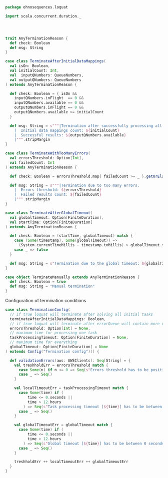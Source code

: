 
```scala
package ohnosequences.loquat

import scala.concurrent.duration._




trait AnyTerminationReason {
  def check: Boolean
  def msg: String
}

case class TerminateAfterInitialDataMappings(
  val isOn: Boolean,
  val initialCount: Int,
  val  inputQNumbers: QueueNumbers,
  val outputQNumbers: QueueNumbers
) extends AnyTerminationReason {

  def check: Boolean = { isOn &&
    inputQNumbers.inFlight  == 0 &&
    inputQNumbers.available == 0 &&
    outputQNumbers.inFlight == 0 &&
    outputQNumbers.available >= initialCount
  }

  def msg: String = s"""|Termination after successfully processing all the initial data mappings.
    |  Initial data mappings count: ${initialCount}
    |  Successful results: ${outputQNumbers.available}
    |""".stripMargin
}

case class TerminateWithTooManyErrors(
  val errorsThreshold: Option[Int],
  val failedCount: Int
) extends AnyTerminationReason {

  def check: Boolean = errorsThreshold.map{ failedCount >= _ }.getOrElse(false)

  def msg: String = s"""|Termination due to too many errors.
    |  Errors threshold: ${errorsThreshold}
    |  Failed results count: ${failedCount}
    |""".stripMargin
}

case class TerminateAfterGlobalTimeout(
  val globalTimeout: Option[FiniteDuration],
  val startTime: Option[FiniteDuration]
) extends AnyTerminationReason {

  def check: Boolean = (startTime, globalTimeout) match {
    case (Some(timestamp), Some(globalTimeout)) =>
      (System.currentTimeMillis - timestamp.toMillis) > globalTimeout.toMillis
    case _ => false
  }

  def msg: String = s"Termination due to the global timeout: ${globalTimeout.getOrElse(0.seconds)}"
}

case object TerminateManually extends AnyTerminationReason {
  def check: Boolean = true
  def msg: String = "Manual termination"
}
```

Configuration of termination conditions

```scala
case class TerminationConfig(
  // if true loquat will terminate after solving all initial tasks
  terminateAfterInitialDataMappings: Boolean,
  // if true loquat will terminate after errorQueue will contain more unique messages then threshold
  errorsThreshold: Option[Int] = None,
  // maximum time for processing one task
  taskProcessingTimeout: Option[FiniteDuration] = None,
  // maximum time for everything
  globalTimeout: Option[FiniteDuration] = None
) extends Config("Termination config")() {

  def validationErrors(aws: AWSClients): Seq[String] = {
    val treshholdErr = errorsThreshold match {
      case Some(n) if n <= 0 => Seq(s"Errors threshold has to be positive: ${n}")
      case _ => Seq()
    }

    val localTimeoutErr = taskProcessingTimeout match {
      case Some(time) if (
          time <= 0.seconds ||
          time > 12.hours
        ) => Seq(s"Task processing timeout [${time}] has to be between 0 seconds and 12 hours")
      case _ => Seq()
    }

    val globalTimeoutErr = globalTimeout match {
      case Some(time) if (
          time <= 0.seconds ||
          time > 12.hours
        ) => Seq(s"Global timeout [${time}] has to be between 0 seconds and 12 hours")
      case _ => Seq()
    }

    treshholdErr ++ localTimeoutErr ++ globalTimeoutErr
  }
}

```




[main/scala/ohnosequences/loquat/configs/autoscaling.scala]: autoscaling.scala.md
[main/scala/ohnosequences/loquat/configs/awsClients.scala]: awsClients.scala.md
[main/scala/ohnosequences/loquat/configs/general.scala]: general.scala.md
[main/scala/ohnosequences/loquat/configs/loquat.scala]: loquat.scala.md
[main/scala/ohnosequences/loquat/configs/resources.scala]: resources.scala.md
[main/scala/ohnosequences/loquat/configs/termination.scala]: termination.scala.md
[main/scala/ohnosequences/loquat/configs/user.scala]: user.scala.md
[main/scala/ohnosequences/loquat/dataMappings.scala]: ../dataMappings.scala.md
[main/scala/ohnosequences/loquat/dataProcessing.scala]: ../dataProcessing.scala.md
[main/scala/ohnosequences/loquat/logger.scala]: ../logger.scala.md
[main/scala/ohnosequences/loquat/loquats.scala]: ../loquats.scala.md
[main/scala/ohnosequences/loquat/manager.scala]: ../manager.scala.md
[main/scala/ohnosequences/loquat/terminator.scala]: ../terminator.scala.md
[main/scala/ohnosequences/loquat/utils.scala]: ../utils.scala.md
[main/scala/ohnosequences/loquat/worker.scala]: ../worker.scala.md
[test/scala/ohnosequences/loquat/test/config.scala]: ../../../../../test/scala/ohnosequences/loquat/test/config.scala.md
[test/scala/ohnosequences/loquat/test/data.scala]: ../../../../../test/scala/ohnosequences/loquat/test/data.scala.md
[test/scala/ohnosequences/loquat/test/dataMappings.scala]: ../../../../../test/scala/ohnosequences/loquat/test/dataMappings.scala.md
[test/scala/ohnosequences/loquat/test/dataProcessing.scala]: ../../../../../test/scala/ohnosequences/loquat/test/dataProcessing.scala.md
[test/scala/ohnosequences/loquat/test/md5.scala]: ../../../../../test/scala/ohnosequences/loquat/test/md5.scala.md